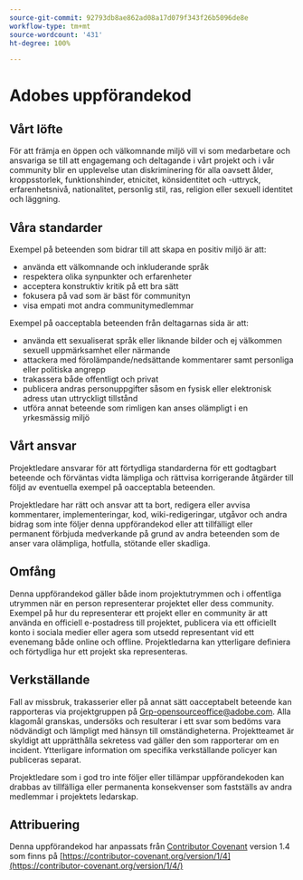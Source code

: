 ```yaml
---
source-git-commit: 92793db8ae862ad08a17d079f343f26b5096de8e
workflow-type: tm+mt
source-wordcount: '431'
ht-degree: 100%

---
```

# Adobes uppförandekod

## Vårt löfte

För att främja en öppen och välkomnande miljö vill vi som medarbetare och ansvariga se till att engagemang och deltagande i vårt projekt och i vår community blir en upplevelse utan diskriminering för alla oavsett ålder, kroppsstorlek, funktionshinder, etnicitet, könsidentitet och -uttryck, erfarenhetsnivå, nationalitet, personlig stil, ras, religion eller sexuell identitet och läggning.

## Våra standarder

Exempel på beteenden som bidrar till att skapa en positiv miljö är att:

* använda ett välkomnande och inkluderande språk
* respektera olika synpunkter och erfarenheter
* acceptera konstruktiv kritik på ett bra sätt
* fokusera på vad som är bäst för communityn
* visa empati mot andra communitymedlemmar

Exempel på oacceptabla beteenden från deltagarnas sida är att:

* använda ett sexualiserat språk eller liknande bilder och ej välkommen sexuell uppmärksamhet eller närmande
* attackera med förolämpande/nedsättande kommentarer samt personliga eller politiska angrepp
* trakassera både offentligt och privat
* publicera andras personuppgifter såsom en fysisk eller elektronisk adress utan uttryckligt tillstånd
* utföra annat beteende som rimligen kan anses olämpligt i en yrkesmässig miljö

## Vårt ansvar

Projektledare ansvarar för att förtydliga standarderna för ett godtagbart beteende och förväntas vidta lämpliga och rättvisa korrigerande åtgärder till följd av eventuella exempel på oacceptabla beteenden.

Projektledare har rätt och ansvar att ta bort, redigera eller avvisa kommentarer, implementeringar, kod, wiki-redigeringar, utgåvor och andra bidrag som inte följer denna uppförandekod eller att tillfälligt eller permanent förbjuda medverkande på grund av andra beteenden som de anser vara olämpliga, hotfulla, stötande eller skadliga.

## Omfång

Denna uppförandekod gäller både inom projektutrymmen och i offentliga utrymmen när en person representerar projektet eller dess community. Exempel på hur du representerar ett projekt eller en community är att använda en officiell e-postadress till projektet, publicera via ett officiellt konto i sociala medier eller agera som utsedd representant vid ett evenemang både online och offline. Projektledarna kan ytterligare definiera och förtydliga hur ett projekt ska representeras.

## Verkställande

Fall av missbruk, trakasserier eller på annat sätt oacceptabelt beteende kan rapporteras via projektgruppen på Grp-opensourceoffice@adobe.com. Alla klagomål granskas, undersöks och resulterar i ett svar som bedöms vara nödvändigt och lämpligt med hänsyn till omständigheterna. Projektteamet är skyldigt att upprätthålla sekretess vad gäller den som rapporterar om en incident.
Ytterligare information om specifika verkställande policyer kan publiceras separat.

Projektledare som i god tro inte följer eller tillämpar uppförandekoden kan drabbas av tillfälliga eller permanenta konsekvenser som fastställs av andra medlemmar i projektets ledarskap.

## Attribuering

Denna uppförandekod har anpassats från [Contributor Covenant](https://contributor-covenant.org) version 1.4 som finns på [https://contributor-covenant.org/version/1/4](https://contributor-covenant.org/version/1/4/)
